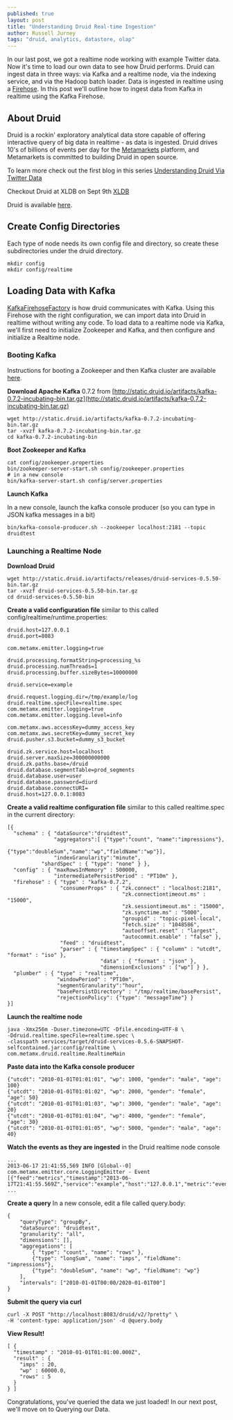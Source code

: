 ```yaml
---
published: true
layout: post
title: "Understanding Druid Real-time Ingestion"
author: Russell Jurney
tags: "druid, analytics, datastore, olap"
---
```


In our last post, we got a realtime node working with example Twitter data. Now it's time to load our own data to see how Druid performs. Druid can ingest data in three ways: via Kafka and a realtime node, via the indexing service, and via the Hadoop batch loader. Data is ingested in realtime using a [Firehose](https://github.com/metamx/druid/wiki/Firehose). In this post we'll outline how to ingest data from Kafka in realtime using the Kafka Firehose.

## About Druid ##
Druid is a rockin' exploratory analytical data store capable of offering interactive query of big data in realtime - as data is ingested. Druid drives 10's of billions of events per day for the [Metamarkets](www.metamarkets.com) platform, and Metamarkets is committed to building Druid in open source.

To learn more check out the first blog in this series [Understanding Druid Via Twitter Data](http://druid.io/blog/2013/08/06/twitter-tutorial.html)

Checkout Druid at XLDB on Sept 9th [XLDB](https://conf-slac.stanford.edu/xldb-2013/tutorials#amC)

Druid is available [here](https://github.com/metamx/druid).

## Create Config Directories ##
Each type of node needs its own config file and directory, so create these subdirectories under the druid directory.

    mkdir config
    mkdir config/realtime

## Loading Data with Kafka ##

[KafkaFirehoseFactory](https://github.com/metamx/druid/blob/master/realtime/src/main/java/com/metamx/druid/realtime/firehose/KafkaFirehoseFactory.java) is how druid communicates with Kafka. Using this Firehose with the right configuration, we can import data into Druid in realtime without writing any code. To load data to a realtime node via Kafka, we'll first need to initialize Zookeeper and Kafka, and then configure and initialize a Realtime node.

### Booting Kafka ###

Instructions for booting a Zookeeper and then Kafka cluster are available [here](http://kafka.apache.org/07/quickstart.html).

**Download Apache Kafka** 0.7.2 from [http://static.druid.io/artifacts/kafka-0.7.2-incubating-bin.tar.gz](http://static.druid.io/artifacts/kafka-0.7.2-incubating-bin.tar.gz)


    wget http://static.druid.io/artifacts/kafka-0.7.2-incubating-bin.tar.gz
    tar -xvzf kafka-0.7.2-incubating-bin.tar.gz
    cd kafka-0.7.2-incubating-bin

**Boot Zookeeper and Kafka**

    cat config/zookeeper.properties
    bin/zookeeper-server-start.sh config/zookeeper.properties
    # in a new console
    bin/kafka-server-start.sh config/server.properties

**Launch Kafka**

In a new console, launch the kafka console producer (so you can type in JSON kafka messages in a bit)

    bin/kafka-console-producer.sh --zookeeper localhost:2181 --topic druidtest

### Launching a Realtime Node

**Download Druid**


    wget http://static.druid.io/artifacts/releases/druid-services-0.5.50-bin.tar.gz
    tar -xvzf druid-services-0.5.50-bin.tar.gz
    cd druid-services-0.5.50-bin

**Create a valid configuration file** similar to this called config/realtime/runtime.properties:

    druid.host=127.0.0.1
    druid.port=8083

    com.metamx.emitter.logging=true

    druid.processing.formatString=processing_%s
    druid.processing.numThreads=1
    druid.processing.buffer.sizeBytes=10000000

    druid.service=example

    druid.request.logging.dir=/tmp/example/log
    druid.realtime.specFile=realtime.spec
    com.metamx.emitter.logging=true
    com.metamx.emitter.logging.level=info

    com.metamx.aws.accessKey=dummy_access_key
    com.metamx.aws.secretKey=dummy_secret_key
    druid.pusher.s3.bucket=dummy_s3_bucket

    druid.zk.service.host=localhost
    druid.server.maxSize=300000000000
    druid.zk.paths.base=/druid
    druid.database.segmentTable=prod_segments
    druid.database.user=user
    druid.database.password=diurd
    druid.database.connectURI=
    druid.host=127.0.0.1:8083


**Create a valid realtime configuration file** similar to this called realtime.spec in the current directory:


    [{
      "schema" : { "dataSource":"druidtest",
                   "aggregators":[ {"type":"count", "name":"impressions"},
                                      {"type":"doubleSum","name":"wp","fieldName":"wp"}],
                   "indexGranularity":"minute",
               "shardSpec" : { "type": "none" } },
      "config" : { "maxRowsInMemory" : 500000,
                   "intermediatePersistPeriod" : "PT10m" },
      "firehose" : { "type" : "kafka-0.7.2",
                     "consumerProps" : { "zk.connect" : "localhost:2181",
                                         "zk.connectiontimeout.ms" : "15000",
                                         "zk.sessiontimeout.ms" : "15000",
                                         "zk.synctime.ms" : "5000",
                                         "groupid" : "topic-pixel-local",
                                         "fetch.size" : "1048586",
                                         "autooffset.reset" : "largest",
                                         "autocommit.enable" : "false" },
                     "feed" : "druidtest",
                     "parser" : { "timestampSpec" : { "column" : "utcdt", "format" : "iso" },
                                  "data" : { "format" : "json" },
                                  "dimensionExclusions" : ["wp"] } },
      "plumber" : { "type" : "realtime",
                    "windowPeriod" : "PT10m",
                    "segmentGranularity":"hour",
                    "basePersistDirectory" : "/tmp/realtime/basePersist",
                    "rejectionPolicy": {"type": "messageTime"} }
    }]

**Launch the realtime node**


    java -Xmx256m -Duser.timezone=UTC -Dfile.encoding=UTF-8 \
    -Ddruid.realtime.specFile=realtime.spec \
    -classpath services/target/druid-services-0.5.6-SNAPSHOT-selfcontained.jar:config/realtime \
    com.metamx.druid.realtime.RealtimeMain

**Paste data into the Kafka console producer**


    {"utcdt": "2010-01-01T01:01:01", "wp": 1000, "gender": "male", "age": 100}
    {"utcdt": "2010-01-01T01:01:02", "wp": 2000, "gender": "female", "age": 50}
    {"utcdt": "2010-01-01T01:01:03", "wp": 3000, "gender": "male", "age": 20}
    {"utcdt": "2010-01-01T01:01:04", "wp": 4000, "gender": "female", "age": 30}
    {"utcdt": "2010-01-01T01:01:05", "wp": 5000, "gender": "male", "age": 40}
    
**Watch the events as they are ingested** in the Druid realtime node console

    ...
    2013-06-17 21:41:55,569 INFO [Global--0] com.metamx.emitter.core.LoggingEmitter - Event [{"feed":"metrics","timestamp":"2013-06-17T21:41:55.569Z","service":"example","host":"127.0.0.1","metric":"events/processed","value":5,"user2":"druidtest"}]
    ...

**Create a query**
In a new console, edit a file called query.body:


    {
        "queryType": "groupBy",
        "dataSource": "druidtest",
        "granularity": "all",
        "dimensions": [],
        "aggregations": [
            { "type": "count", "name": "rows" },
            {"type": "longSum", "name": "imps", "fieldName": "impressions"},
            {"type": "doubleSum", "name": "wp", "fieldName": "wp"}
        ],
        "intervals": ["2010-01-01T00:00/2020-01-01T00"]
    }

**Submit the query via curl**


    curl -X POST "http://localhost:8083/druid/v2/?pretty" \
    -H 'content-type: application/json' -d @query.body

**View Result!**


    [ {
      "timestamp" : "2010-01-01T01:01:00.000Z",
      "result" : {
        "imps" : 20,
        "wp" : 60000.0,
        "rows" : 5
      }
    } ]

Congratulations, you've queried the data we just loaded! In our next post, we'll move on to Querying our Data.